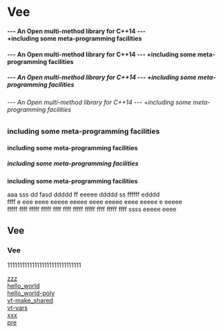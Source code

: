 # Vee



**---  An Open multi-method library for C++14 ---  
     +including some meta-programming facilities**  
  
#### ---  An Open multi-method library for C++14 --- +including some meta-programming facilities
##### ---  An Open multi-method library for C++14 --- +including some meta-programming facilities
###### ---  An Open multi-method library for C++14 --- +including some meta-programming facilities


### including some meta-programming facilities
#### including some meta-programming facilities
##### including some meta-programming facilities
**including some meta-programming facilities**



aaa sss dd fasd  ddddd ff eeeee ddddd ss ffffff edddd  
ffff e  eee eeee eeeee eeeee eeee eeeee eeee eeeee e eeeee  
fffff ffff fffff fffff ffff ffff fffff fffff ffff fffff ffff ssss eeeee eeee

## Vee

### Vee

111111111111111111111111111111

[zzz](zzz.md)  
[hello_world](hello_world.md)  
[hello_world-poly](hello_world-poly.md)  
[vt-make_shared](vt-make_shared.md)  
[vt-vars](vt-vars.md)  
[xxx](xxx.md)  
[pre](pre.md)  

